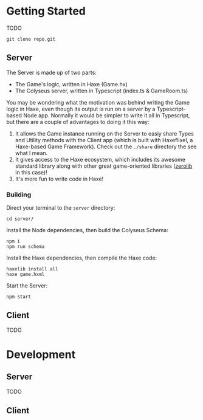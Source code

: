 # Getting Started

TODO

```
git clone repo.git
```

## Server

The Server is made up of two parts:

* The Game's logic, written in Haxe (Game.hx)
* The Colyseus server, written in Typescript (index.ts & GameRoom.ts)

You may be wondering what the motivation was behind writing the Game logic in Haxe, even though its output is run on a server by a Typescript-based Node app. Normally it would be simpler to write it all in Typescript, but there are a couple of advantages to doing it this way:

1) It allows the Game instance running on the Server to easiy share Types and Utility methods with the Client app (which is built with Haxeflixel, a Haxe-based Game Framework). Check out the `./share` directory the see what I mean.
2) It gives access to the Haxe ecosystem, which includes its awesome standard library along with other great game-oriented libraries ([zerolib](https://github.com/01010111/zerolib) in this case)!
3) It's more fun to write code in Haxe!


### Building

Direct your terminal to the `server` directory:
```
cd server/
```
Install the Node dependencies, then build the Colyseus Schema:
```
npm i
npm run schema
```
Install the Haxe dependencies, then compile the Haxe code:
```
haxelib install all
haxe game.hxml
```
Start the Server:
```
npm start
```

## Client

TODO

# Development

## Server
TODO

## Client
